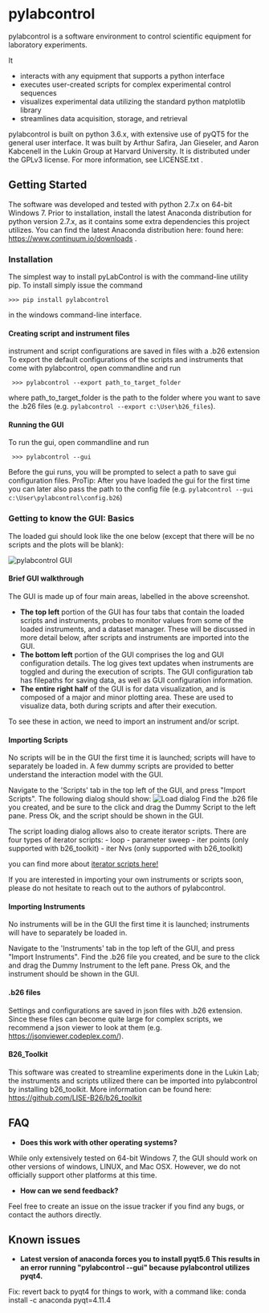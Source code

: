 # pylabcontrol
pylabcontrol is a software environment to control scientific equipment for laboratory experiments. 

It
+	interacts with any equipment that supports a python interface
+	executes user-created scripts for complex experimental control sequences
+	visualizes experimental data utilizing the standard python matplotlib library
+	streamlines data acquisition, storage, and retrieval 

pylabcontrol is built on python 3.6.x, with extensive use of pyQT5 for the general user interface.
It was built by Arthur Safira, Jan Gieseler, and Aaron Kabcenell in the Lukin Group at Harvard University. 
It is distributed under the GPLv3 license. For more information, see LICENSE.txt .



## Getting Started
The software was developed and tested with python 2.7.x on 64-bit Windows 7. Prior to installation, install the latest 
Anaconda distribution for python version 2.7.x, as it contains some extra dependencies this project utilizes.
You can find the latest Anaconda distribution here: found here: https://www.continuum.io/downloads . 

### Installation
The simplest way to install pyLabControl is with the command-line utility pip. To install simply issue the command

```>>> pip install pylabcontrol```

in the windows command-line interface.

#### Creating script and instrument files
instrument and script configurations are saved in files with a .b26 extension
To export the default configurations of the scripts and instruments that come with pylabcontrol, open commandline and run

``` >>> pylabcontrol --export path_to_target_folder```

where path_to_target_folder is the path to the folder where you want to save the .b26 files (e.g. `pylabcontrol --export c:\User\b26_files`).

#### Running the GUI
To run the gui, open commandline and run

``` >>> pylabcontrol --gui```

Before the gui runs, you will be prompted to select a path to save gui configuration files.
ProTip: After you have loaded the gui for the first time you can later also pass the path to the config file (e.g. `pylabcontrol --gui c:\User\pylabcontrol\config.b26`)

### Getting to know the GUI: Basics
The loaded gui should look like the one below (except that there will be no scripts and the plots will be blank):

![pylabcontrol GUI](/docs/images/main_window.png?raw=true "pylabcontrol GUI")

#### Brief GUI walkthrough
The GUI is made up of four main areas, labelled in the above screenshot.
+ **The top left** portion of the GUI has four tabs that contain the loaded scripts and instruments, probes to monitor values from some of the loaded instruments, and a dataset manager.
These will be discussed in more detail below, after scripts and instruments are imported into the GUI.
+ **The bottom left** portion of the GUI comprises the log and GUI configuration details. The log gives text updates when instruments
are toggled and during the execution of scripts. The GUI configuration tab has filepaths for saving data, as well as GUI configuration information.
+ **The entire right half** of the GUI is for data visualization, and is composed of a major and minor plotting area. 
These are used to visualize data, both during scripts and after their execution.

To see these in action, we need to import an instrument and/or script.

#### Importing Scripts
No scripts will be in the GUI the first time it is launched; scripts will have to separately be loaded in.  A few 
dummy scripts are provided to better understand the interaction model with the GUI.

Navigate to the 'Scripts' tab in the top left of the GUI, and press "Import Scripts". The following dialog should show:
![Load dialog](/docs/images/load_dialog.png?raw=true "Load dialog")
Find the .b26 file you created, and be sure to the click and drag the Dummy Script to the left pane. Press Ok, and the script should be shown in the GUI. 

The script loading dialog allows also to create iterator scripts. There are four types of iterator scripts:
    - loop
    - parameter sweep
    - iter points (only supported with b26_toolkit)
    - iter Nvs (only supported with b26_toolkit)

you can find more about [iterator scripts here!](docs/iterator_scripts.md)

If you are interested in importing your own instruments or scripts soon, please do not hesitate to reach out to the authors of pylabcontrol.

#### Importing Instruments
No instruments will be in the GUI the first time it is launched; instruments will have to separately be loaded in. 

Navigate to the 'Instruments' tab in the top left of the GUI, and press "Import Instruments". Find the .b26 file you created, 
and be sure to the click and drag the Dummy Instrument to the left pane. Press Ok, and the instrument should be shown in the GUI. 

#### .b26 files
Settings and configurations are saved in json files with .b26 extension.
Since these files can become quite large for complex scripts, we recommend a json viewer to look at them (e.g. https://jsonviewer.codeplex.com/).

#### B26_Toolkit
This software was created to streamline experiments done in the Lukin Lab; 
the instruments and scripts utilized there can be imported into pylabcontrol by installing b26_toolkit. 
More information can be found here: https://github.com/LISE-B26/b26_toolkit

## FAQ
+ **Does this work with other operating systems?**

While only extensively tested on 64-bit Windows 7, the GUI should work on other versions of windows, LINUX, and Mac OSX.
However, we do not officially support other platforms at this time.

+ **How can we send feedback?**

Feel free to create an issue on the issue tracker if you find any bugs, or contact the authors directly.

## Known issues
+ **Latest version of anaconda forces you to install pyqt5.6 This results in an error running "pylabcontrol --gui" because pylabcontrol utilizes pyqt4.**

Fix: revert back to pyqt4 for things to work, with a command like: conda install -c anaconda pyqt=4.11.4


